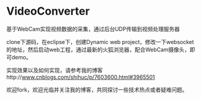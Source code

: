 # VideoConverter

基于WebCam实现视频数据的采集，通过后台UDP传输到视频处理服务器

clone下源码，在eclipse下，创建Dynamic web project，修改一下websocket的地址，然后启动web工程，通过最新的火狐浏览器，配合WebCam摄像头，即可demo。

实现效果以及如何实现，请参考我的博客http://www.cnblogs.com/shihuc/p/7603600.html#3965501

欢迎fork，欢迎光临并关注我的博客，共同探讨一些技术热点或者疑难问题。
